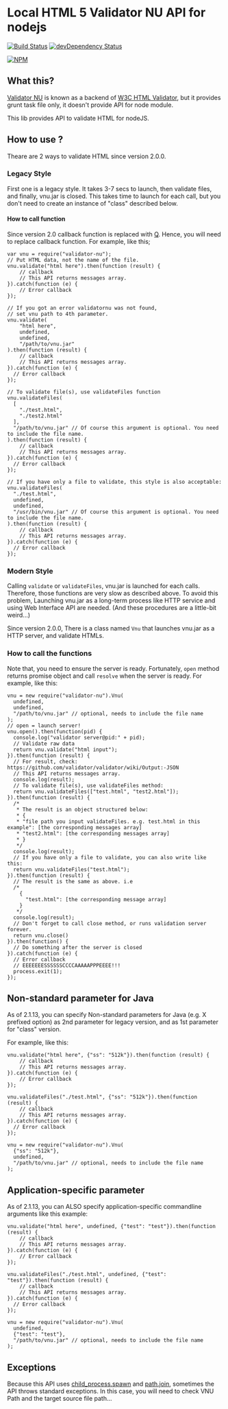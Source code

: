 # Local HTML 5 Validator NU API for nodejs

[![Build Status](https://travis-ci.org/hiroaki-yamamoto/node-validator-nu.svg?branch=master)](https://travis-ci.org/hiroaki-yamamoto/node-validator-nu)
[![devDependency Status](https://david-dm.org/hiroaki-yamamoto/node-validator-nu/dev-status.svg)](https://david-dm.org/hysoftware/node-validator-nu#info=devDependencies)

[![NPM](https://nodei.co/npm/validator-nu.png?downloads=true&downloadRank=true)](https://nodei.co/npm/validator-nu/)

## What this?

[Validator NU](http://validator.github.io/validator/) is known as a backend of
[W3C HTML Validator](http://validator.w3.org/), but it provides grunt task
file only, it doesn't provide API for node module.

This lib provides API to validate HTML for nodeJS.

## How to use ?
Theare are 2 ways to validate HTML since version 2.0.0.

### Legacy Style
First one is a legacy style. It takes 3-7 secs to launch, then validate files,
and finally, vnu.jar is closed. This takes time to launch for each call,
but you don't need to create an instance of "class" described below.

#### How to call function
Since version 2.0 callback function is replaced with
[Q](https://github.com/kriskowal/q). Hence, you will need to replace callback
function. For example, like this;

```node
var vnu = require("validator-nu");
// Put HTML data, not the name of the file.
vnu.validate("html here").then(function (result) {
    // callback
    // This API returns messages array.
}).catch(function (e) {
    // Error callback
});

// If you got an error validatornu was not found,
// set vnu path to 4th parameter.
vnu.validate(
    "html here",
    undefined,
    undefined,
    "/path/to/vnu.jar"
).then(function (result) {
    // callback
    // This API returns messages array.
}).catch(function (e) {
  // Error callback
});

// To validate file(s), use validateFiles function
vnu.validateFiles(
  [
    "./test.html",
    "./test2.html"
  ],
  "/path/to/vnu.jar" // Of course this argument is optional. You need to include the file name.
).then(function (result) {
    // callback
    // This API returns messages array.
}).catch(function (e) {
  // Error callback
});

// If you have only a file to validate, this style is also acceptable:
vnu.validateFiles(
  "./test.html",
  undefined,
  undefined,
  "/usr/bin/vnu.jar" // Of course this argument is optional. You need to include the file name.
).then(function (result) {
    // callback
    // This API returns messages array.
}).catch(function (e) {
  // Error callback
});
```

### Modern Style
Calling ```validate``` or ```validateFiles```, vnu.jar is launched for
each calls. Therefore, those functions are very slow as described above.
To avoid this problem, Launching vnu.jar as a long-term process
like HTTP service and using Web Interface API are needed.
(And these procedures are a little-bit weird...)

Since version 2.0.0, There is a class named ```Vnu``` that launches vnu.jar
as a HTTP server, and validate HTMLs.

### How to call the functions
Note that, you need to ensure the server is ready. Fortunately, ```open```
method returns promise object and call ```resolve``` when the server is ready.
For example, like this:

```node
vnu = new require("validator-nu").Vnu(
  undefined,
  undefined,
  "/path/to/vnu.jar" // optional, needs to include the file name
);
// open = launch server!
vnu.open().then(function(pid) {
  console.log("validator server@pid:" + pid);
  // Validate raw data
  return vnu.validate("html input");
}).then(function (result) {
  // For result, check: https://github.com/validator/validator/wiki/Output:-JSON
  // This API returns messages array.
  console.log(result);
  // To validate file(s), use validateFiles method:
  return vnu.validateFiles(["test.html", "test2.html"]);
}).then(function (result) {
  /*
   * The result is an object structured below:
   * {
   * "file path you input validateFiles. e.g. test.html in this example": [the corresponding messages array]
   * "test2.html": [the corresponding messages array]
   * }
   */
  console.log(result);
  // If you have only a file to validate, you can also write like this:
  return vnu.validateFiles("test.html");
}).then(function (result) {
  // The result is the same as above. i.e
  /*
    {
      "test.html": [the corresponding message array]
    }
   */
  console.log(result);
  // Don't forget to call close method, or runs validation server forever.
  return vnu.close()
}).then(function() {
  // Do something after the server is closed
}).catch(function (e) {
  // Error callback
  // EEEEEEESSSSSSCCCCAAAAAPPPEEEE!!!
  process.exit(1);
});
```

## Non-standard parameter for Java
As of 2.1.13, you can specify Non-standard parameters for Java (e.g. X prefixed option)
as 2nd parameter for legacy version, and as 1st parameter for "class" version.

For example, like this:

```node
vnu.validate("html here", {"ss": "512k"}).then(function (result) {
    // callback
    // This API returns messages array.
}).catch(function (e) {
    // Error callback
});

vnu.validateFiles("./test.html", {"ss": "512k"}).then(function (result) {
    // callback
    // This API returns messages array.
}).catch(function (e) {
  // Error callback
});

vnu = new require("validator-nu").Vnu(
  {"ss": "512k"},
  undefined,
  "/path/to/vnu.jar" // optional, needs to include the file name
);
```

## Application-specific parameter
As of 2.1.13, you can ALSO specify application-specific commandline arguments like this example:
```node
vnu.validate("html here", undefined, {"test": "test"}).then(function (result) {
    // callback
    // This API returns messages array.
}).catch(function (e) {
    // Error callback
});

vnu.validateFiles("./test.html", undefined, {"test": "test"}).then(function (result) {
    // callback
    // This API returns messages array.
}).catch(function (e) {
  // Error callback
});

vnu = new require("validator-nu").Vnu(
  undefined,
  {"test": "test"},
  "/path/to/vnu.jar" // optional, needs to include the file name
);
```

## Exceptions
Because this API uses [child_process.spawn](http://nodejs.org/api/child_process.html#child_process_child_process_spawn_command_args_options) and
[path.join](http://nodejs.org/api/path.html#path_path_join_path1_path2), sometimes the API throws
standard exceptions. In this case, you will need to check VNU Path and the target source file path...
